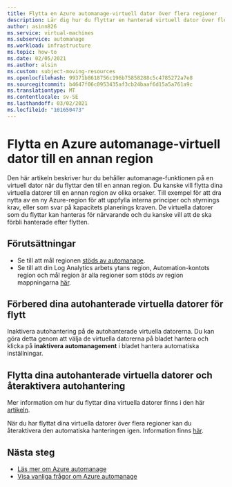 ```yaml
---
title: Flytta en Azure automanage-virtuell dator över flera regioner
description: Lär dig hur du flyttar en hanterad virtuell dator över flera regioner
author: asinn826
ms.service: virtual-machines
ms.subservice: automanage
ms.workload: infrastructure
ms.topic: how-to
ms.date: 02/05/2021
ms.author: alsin
ms.custom: subject-moving-resources
ms.openlocfilehash: 99371b8618756c196b75858288c5c4785272a7e8
ms.sourcegitcommit: b4647f06c0953435af3cb24baaf6d15a5a761a9c
ms.translationtype: MT
ms.contentlocale: sv-SE
ms.lasthandoff: 03/02/2021
ms.locfileid: "101650473"
---
```

# <a name="move-an-azure-automanage-virtual-machine-to-a-different-region"></a>Flytta en Azure automanage-virtuell dator till en annan region
Den här artikeln beskriver hur du behåller automanage-funktionen på en virtuell dator när du flyttar den till en annan region. Du kanske vill flytta dina virtuella datorer till en annan region av olika orsaker. Till exempel för att dra nytta av en ny Azure-region för att uppfylla interna principer och styrnings krav, eller som svar på kapacitets planerings kraven. De virtuella datorer som du flyttar kan hanteras för närvarande och du kanske vill att de ska förbli hanterade efter flytten.

## <a name="prerequisites"></a>Förutsättningar
* Se till att mål regionen [stöds av automanage](./automanage-virtual-machines.md#prerequisites).
* Se till att din Log Analytics arbets ytans region, Automation-kontots region och mål region är alla regioner som stöds av region mappningarna [här](../automation/how-to/region-mappings.md).

## <a name="prepare-your-automanaged-vms-for-moving"></a>Förbered dina autohanterade virtuella datorer för flytt
Inaktivera autohantering på de autohanterade virtuella datorerna. Du kan göra detta genom att välja de virtuella datorerna på bladet hantera och klicka på **inaktivera automanagement** i bladet hantera automatiska inställningar.

## <a name="move-your-automanaged-vms-and-re-enable-automanage"></a>Flytta dina autohanterade virtuella datorer och återaktivera autohantering
Mer information om hur du flyttar dina virtuella datorer finns i den här [artikeln](../resource-mover/tutorial-move-region-virtual-machines.md).

När du har flyttat dina virtuella datorer över flera regioner kan du återaktivera den automatiska hanteringen igen. Information finns [här](./automanage-virtual-machines.md#enabling-automanage-for-vms-in-azure-portal).

## <a name="next-steps"></a>Nästa steg
* [Läs mer om Azure automanage](./automanage-virtual-machines.md)
* [Visa vanliga frågor om Azure automanage](./faq.md)